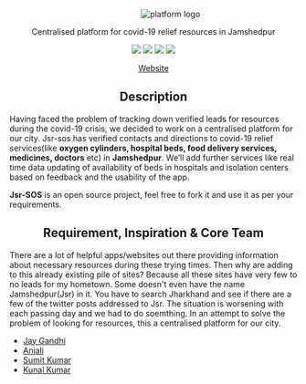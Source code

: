 <p align="center">
    <img style="margin: 0 0 0 60px" src="https://user-images.githubusercontent.com/43542057/117018835-7fcba080-ad12-11eb-8eae-5c64cc204748.jpeg" alt="platform logo"/>
</p>

<p align="center">
Centralised platform for covid-19 relief resources in Jamshedpur
</p>


<p align="center">
  <img src="https://camo.githubusercontent.com/fff9737fa823a9c62e19a8f3a3a8f6e3268a310164027b4707ac038ef77556d0/68747470733a2f2f696d672e736869656c64732e696f2f62616467652f52656163742532302d2532333631444146422e7376673f267374796c653d666f722d7468652d6261646765266c6f676f3d5265616374266c6f676f436f6c6f723d7768697465"/>
  <img src="https://camo.githubusercontent.com/2efe24dd702eb49b97c4be01880911b922d5b46bfdf22d64daaafe7fa71332a5/68747470733a2f2f696d672e736869656c64732e696f2f62616467652f52656163745f526f757465722532302d2532334341343234352e7376673f267374796c653d666f722d7468652d6261646765266c6f676f3d5265616374253230526f75746572266c6f676f436f6c6f723d7768697465"/>
  <img src="https://camo.githubusercontent.com/53401eae88745253d3df5b8283be4ac7e93414a180133a86e0aa968af0356e10/68747470733a2f2f696d672e736869656c64732e696f2f62616467652f46697265626173652532302d2532334646434132382e7376673f267374796c653d666f722d7468652d6261646765266c6f676f3d4669726562617365266c6f676f436f6c6f723d7768697465"/>  
  <img src="https://camo.githubusercontent.com/caf9d3251680e742d78d1caf78b151140a3498a8cbd6b0877246c1f5217743fc/68747470733a2f2f696d672e736869656c64732e696f2f62616467652f4669676d612532302d2532334632344531452e7376673f267374796c653d666f722d7468652d6261646765266c6f676f3d4669676d61266c6f676f436f6c6f723d7768697465"/>

</p>

<p align="center">
  <a style="padding: 0 10px;" target="#" href="https://jsrsos.co.in/![WhatsApp Image 2021-05-04 at 19 44 56](https://user-images.githubusercontent.com/43542057/117018811-7b9f8300-ad12-11eb-8a23-e77b84445f50.jpeg)
">Website</a>
</p>



<h2 align="center" style="font-weight:bold">Description</h2>

Having faced the problem of tracking down verified leads for resources during the covid-19 crisis, we decided to work on a centralised platform for our city. Jsr-sos has verified contacts and directions to covid-19 relief services(like **oxygen cylinders, hospital beds, food delivery services, medicines, doctors** etc) in **Jamshedpur**. We’ll add further services like real time data updating of availability of beds in hospitals and isolation centers based on feedback and the usability of the app.

**Jsr-SOS** is an open source project, feel free to fork it and use it as per your requirements.

<h2 align="center" style="font-weight:bold" id="contributing">Requirement, Inspiration & Core Team</h2>

There are a lot of helpful apps/websites out there providing information about necessary resources during these trying times. Then why are adding to this already existing pile of sites? Because all these sites have very few to no leads for my hometown. Some doesn't even have the name Jamshedpur(Jsr) in it. You have to search Jharkhand and see if there are a few of the twitter posts addressed to Jsr. The situation is worsening with each passing day and we had to do soemthing. In an attempt to solve the problem of looking for resources, this a centralised platform for our city.

- [Jay Gandhi](https://github.com/28JayG)
- [Anjali](https://github.com/anjali-001)
- [Sumit Kumar](https://github.com/sumitkumar-dev)
- [Kunal Kumar](https://github.com/kunal015)
